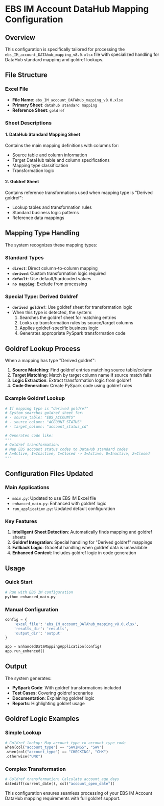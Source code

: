 # EBS IM Account DataHub Mapping Configuration

## Overview

This configuration is specifically tailored for processing the `ebs_IM_account_DATAhub_mapping_v8.0.xlsx` file with specialized handling for DataHub standard mapping and goldref lookups.

## File Structure

### Excel File
- **File Name**: `ebs_IM_account_DATAhub_mapping_v8.0.xlsx`
- **Primary Sheet**: `datahub standard mapping`
- **Reference Sheet**: `goldref`

### Sheet Descriptions

#### 1. DataHub Standard Mapping Sheet
Contains the main mapping definitions with columns for:
- Source table and column information
- Target DataHub table and column specifications
- Mapping type classification
- Transformation logic

#### 2. Goldref Sheet
Contains reference transformations used when mapping type is "Derived goldref":
- Lookup tables and transformation rules
- Standard business logic patterns
- Reference data mappings

## Mapping Type Handling

The system recognizes these mapping types:

### Standard Types
- **`direct`**: Direct column-to-column mapping
- **`derived`**: Custom transformation logic required
- **`default`**: Use default/hardcoded values
- **`no mapping`**: Exclude from processing

### Special Type: Derived Goldref
- **`derived goldref`**: Use goldref sheet for transformation logic
- When this type is detected, the system:
  1. Searches the goldref sheet for matching entries
  2. Looks up transformation rules by source/target columns
  3. Applies goldref-specific business logic
  4. Generates appropriate PySpark transformation code

## Goldref Lookup Process

When a mapping has type "Derived goldref":

1. **Source Matching**: Find goldref entries matching source table/column
2. **Target Matching**: Match by target column name if source match fails
3. **Logic Extraction**: Extract transformation logic from goldref
4. **Code Generation**: Create PySpark code using goldref rules

### Example Goldref Lookup
```python
# If mapping type is "derived goldref"
# System searches goldref sheet for:
# - source_table: "EBS_ACCOUNTS"
# - source_column: "ACCOUNT_STATUS"
# - target_column: "account_status_cd"

# Generates code like:
"""
# Goldref transformation: 
# Map EBS account status codes to DataHub standard codes
# A=Active, I=Inactive, C=Closed -> 1=Active, 0=Inactive, 2=Closed
"""
```

## Configuration Files Updated

### Main Applications
- `main.py`: Updated to use EBS IM Excel file
- `enhanced_main.py`: Enhanced with goldref logic
- `run_application.py`: Updated default configuration

### Key Features
1. **Intelligent Sheet Detection**: Automatically finds mapping and goldref sheets
2. **Goldref Integration**: Special handling for "Derived goldref" mappings
3. **Fallback Logic**: Graceful handling when goldref data is unavailable
4. **Enhanced Context**: Includes goldref logic in code generation

## Usage

### Quick Start
```bash
# Run with EBS IM configuration
python enhanced_main.py
```

### Manual Configuration
```python
config = {
    'excel_file': 'ebs_IM_account_DATAhub_mapping_v8.0.xlsx',
    'results_dir': 'results',
    'output_dir': 'output'
}

app = EnhancedDataMappingApplication(config)
app.run_enhanced()
```

## Output

The system generates:
- **PySpark Code**: With goldref transformations included
- **Test Cases**: Covering goldref scenarios
- **Documentation**: Explaining goldref logic
- **Reports**: Highlighting goldref usage

## Goldref Logic Examples

### Simple Lookup
```python
# Goldref lookup: Map account_type to account_type_code
when(col("account_type") == "SAVINGS", "SAV")
.when(col("account_type") == "CHECKING", "CHK")
.otherwise("UNK")
```

### Complex Transformation
```python
# Goldref transformation: Calculate account_age_days
datediff(current_date(), col("account_open_date"))
```

This configuration ensures seamless processing of your EBS IM Account DataHub mapping requirements with full goldref support.
